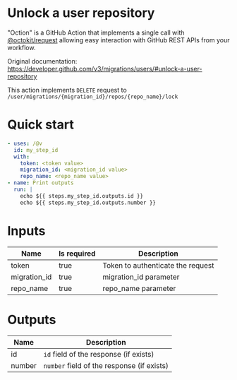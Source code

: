 # Unlock a user repository

"Oction" is a GitHub Action that implements a single call with 
[@octokit/request](https://www.npmjs.com/package/@octokit/request)
allowing easy interaction with GitHub REST APIs from your workflow.

Original documentation: https://developer.github.com/v3/migrations/users/#unlock-a-user-repository

This action implements `DELETE` request to `/user/migrations/{migration_id}/repos/{repo_name}/lock`


# Quick start

```yaml
- uses: /@v
  id: my_step_id
  with:
    token: <token value>
    migration_id: <migration_id value>
    repo_name: <repo_name value>
- name: Print outputs
  run: |
    echo ${{ steps.my_step_id.outputs.id }}
    echo ${{ steps.my_step_id.outputs.number }}
```


# Inputs

| Name | Is required | Description |
|---|---|---|
|token|true|Token to authenticate the request
|migration_id|true|migration_id parameter
|repo_name|true|repo_name parameter

# Outputs

| Name | Description |
|---|---|
|id|`id` field of the response (if exists)|
|number|`number` field of the response (if exists)|

